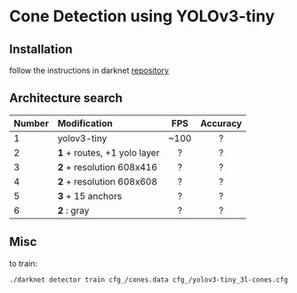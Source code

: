 # Cone Detection using YOLOv3-tiny

## Installation
follow the instructions in darknet [repository](https://github.com/AlexeyAB/darknet)

## Architecture search
| Number | Modification            | FPS          | Accuracy |
| :----- | :-------------          | :----------: |:----------: |
| 1      | yolov3-tiny             | ~100   |    ?  |
| 2      | **1** + routes, +1 yolo layer | ?   |    ?  |
| 3      | **2** + resolution 608x416 | ?   |    ?  |
| 4      | **2** + resolution 608x608 | ?   |    ?  |
| 5      | **3** + 15 anchors         | ?   |    ?  |
| 6      | **2** : gray               | ?   |    ?  |

 
## Misc
to train:
```sh
./darknet detector train cfg_/cones.data cfg_/yolov3-tiny_3l-cones.cfg ../yolo_weights/darknet53.conv.74 -map    
```
